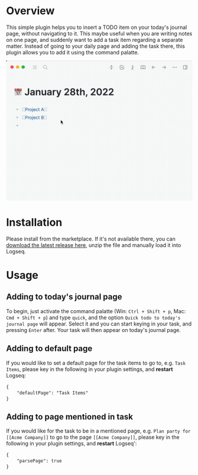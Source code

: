 # Overview

This simple plugin helps you to insert a TODO item on your today's journal page, without navigating to it. This maybe useful when you are writing notes on one page, and suddenly want to add a task item regarding a separate matter. Instead of going to your daily page and adding the task there, this plugin allows you to add it using the command palatte.

![](/screenshots/demo.gif)

# Installation

Please install from the marketplace. If it's not available there, you can [download the latest release here](https://github.com/hkgnp/logseq-quicktodo-plugin/releases), unzip the file and manually load it into Logseq.

# Usage

## Adding to today's journal page

To begin, just activate the command palatte (Win: `Ctrl + Shift + p`, Mac: `Cmd + Shift + p`) and type `quick`, and the option `Quick todo to today's journal page` will appear. Select it and you can start keying in your task, and pressing `Enter` after. Your task will then appear on today's journal page.

## Adding to default page

If you would like to set a default page for the task items to go to, e.g. `Task Items`, please key in the following in your plugin settings, and **restart** Logseq:

```
{
    "defaultPage": "Task Items"
}
```

## Adding to page mentioned in task

If you would like for the task to be in a mentioned page, e.g. `Plan party for [[Acme Company]]` to go to the page `[[Acme Company]]`, please key in the following in your plugin settings, and **restart** Logseq':

```
{
    "parsePage": true
}
```
